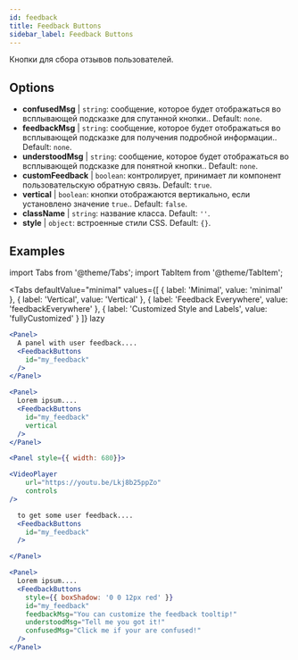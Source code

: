 ```yaml
---
id: feedback 
title: Feedback Buttons
sidebar_label: Feedback Buttons
---
```


Кнопки для сбора отзывов пользователей.

## Options

* __confusedMsg__ | `string`: сообщение, которое будет отображаться во всплывающей подсказке для спутанной кнопки.. Default: `none`.
* __feedbackMsg__ | `string`: сообщение, которое будет отображаться во всплывающей подсказке для получения подробной информации.. Default: `none`.
* __understoodMsg__ | `string`: сообщение, которое будет отображаться во всплывающей подсказке для понятной кнопки.. Default: `none`.
* __customFeedback__ | `boolean`: контролирует, принимает ли компонент пользовательскую обратную связь. Default: `true`.
* __vertical__ | `boolean`: кнопки отображаются вертикально, если установлено значение `true`.. Default: `false`.
* __className__ | `string`: название класса. Default: `''`.
* __style__ | `object`: встроенные стили CSS. Default: `{}`.


## Examples

import Tabs from '@theme/Tabs';
import TabItem from '@theme/TabItem';

<Tabs
    defaultValue="minimal"
    values={[
        { label: 'Minimal', value: 'minimal' },
        { label: 'Vertical', value: 'Vertical' },
        { label: 'Feedback Everywhere', value: 'feedbackEverywhere' },
        { label: 'Customized Style and Labels', value: 'fullyCustomized' }
    ]}
    lazy
>

<TabItem value="minimal">

```jsx live
<Panel>
  A panel with user feedback....
  <FeedbackButtons
    id="my_feedback" 
  />
</Panel>
```

</TabItem>

<TabItem value="Vertical">

```jsx live
<Panel>
  Lorem ipsum....
  <FeedbackButtons
    id="my_feedback" 
    vertical
  />
</Panel>
```
</TabItem>

<TabItem value="feedbackEverywhere">

```jsx live
<Panel style={{ width: 680}}>

<VideoPlayer
    url="https://youtu.be/Lkj8b25ppZo"
    controls
/>

  to get some user feedback....
  <FeedbackButtons
    id="my_feedback" 
  />

</Panel>
```
</TabItem>

<TabItem value="fullyCustomized">

```jsx live
<Panel>
  Lorem ipsum....
  <FeedbackButtons
    style={{ boxShadow: '0 0 12px red' }}
    id="my_feedback"  
    feedbackMsg="You can customize the feedback tooltip!"
    understoodMsg="Tell me you got it!" 
    confusedMsg="Click me if your are confused!" 
  />
</Panel>
```
</TabItem>

</Tabs>
